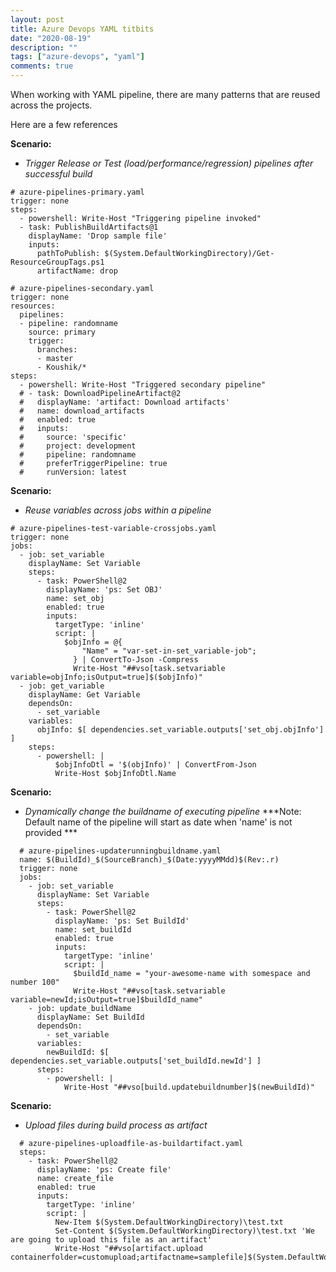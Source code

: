 ```yaml
---
layout: post
title: Azure Devops YAML titbits
date: "2020-08-19"
description: ""
tags: ["azure-devops", "yaml"]
comments: true
---
```

<!-- Post Content -->

When working with YAML pipeline, there are many patterns that are reused across the projects.

Here are a few references 

**Scenario:**
- _Trigger Release or Test (load/performance/regression) pipelines after successful build_

```
# azure-pipelines-primary.yaml
trigger: none
steps:
  - powershell: Write-Host "Triggering pipeline invoked"
  - task: PublishBuildArtifacts@1
    displayName: 'Drop sample file'
    inputs:
      pathToPublish: $(System.DefaultWorkingDirectory)/Get-ResourceGroupTags.ps1
      artifactName: drop
```

```
# azure-pipelines-secondary.yaml
trigger: none
resources:
  pipelines:
  - pipeline: randomname
    source: primary
    trigger: 
      branches:
      - master
      - Koushik/*
steps:
  - powershell: Write-Host "Triggered secondary pipeline"
  # - task: DownloadPipelineArtifact@2
  #   displayName: 'artifact: Download artifacts'
  #   name: download_artifacts
  #   enabled: true
  #   inputs:
  #     source: 'specific'
  #     project: development
  #     pipeline: randomname
  #     preferTriggerPipeline: true
  #     runVersion: latest

```

**Scenario:**
- _Reuse variables across jobs within a pipeline_

```
# azure-pipelines-test-variable-crossjobs.yaml
trigger: none
jobs:
  - job: set_variable
    displayName: Set Variable
    steps:
      - task: PowerShell@2
        displayName: 'ps: Set OBJ'
        name: set_obj
        enabled: true
        inputs: 
          targetType: 'inline'
          script: | 
            $objInfo = @{
                "Name" = "var-set-in-set_variable-job";
              } | ConvertTo-Json -Compress
              Write-Host "##vso[task.setvariable variable=objInfo;isOutput=true]$($objInfo)"          
  - job: get_variable
    displayName: Get Variable
    dependsOn: 
      - set_variable
    variables:
      objInfo: $[ dependencies.set_variable.outputs['set_obj.objInfo'] ]
    steps:
      - powershell: |
          $objInfoDtl = '$(objInfo)' | ConvertFrom-Json
          Write-Host $objInfoDtl.Name
```

**Scenario:**
- _Dynamically change the buildname of executing pipeline_
 ***Note: Default name of the pipeline will start as date when 'name' is not provided ***

```
  # azure-pipelines-updaterunningbuildname.yaml
  name: $(BuildId)_$(SourceBranch)_$(Date:yyyyMMdd)$(Rev:.r)
  trigger: none
  jobs:
    - job: set_variable
      displayName: Set Variable
      steps:
        - task: PowerShell@2
          displayName: 'ps: Set BuildId'
          name: set_buildId
          enabled: true
          inputs: 
            targetType: 'inline'
            script: | 
              $buildId_name = "your-awesome-name with somespace and number 100"
              Write-Host "##vso[task.setvariable variable=newId;isOutput=true]$buildId_name"
    - job: update_buildName
      displayName: Set BuildId
      dependsOn: 
        - set_variable
      variables:
        newBuildId: $[ dependencies.set_variable.outputs['set_buildId.newId'] ]
      steps:
        - powershell: |
            Write-Host "##vso[build.updatebuildnumber]$(newBuildId)"
```

**Scenario:**
- _Upload files during build process as artifact_

```
  # azure-pipelines-uploadfile-as-buildartifact.yaml
  steps:
    - task: PowerShell@2
      displayName: 'ps: Create file'
      name: create_file
      enabled: true
      inputs: 
        targetType: 'inline'
        script: | 
          New-Item $(System.DefaultWorkingDirectory)\test.txt
          Set-Content $(System.DefaultWorkingDirectory)\test.txt 'We are going to upload this file as an artifact'
          Write-Host "##vso[artifact.upload containerfolder=customupload;artifactname=samplefile]$(System.DefaultWorkingDirectory)\test.txt"
```
